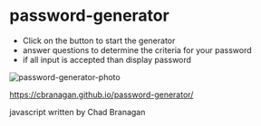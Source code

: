 # password-generator
 * Click on the button to start the generator
 * answer questions to determine the criteria for your password
 * if all input is accepted than display password

 ![password-generator-photo](https://user-images.githubusercontent.com/89811148/135763679-6e2cce0f-8272-4c75-a455-e3904fb03f4d.PNG)
 
 https://cbranagan.github.io/password-generator/
 
 javascript written by Chad Branagan
 
